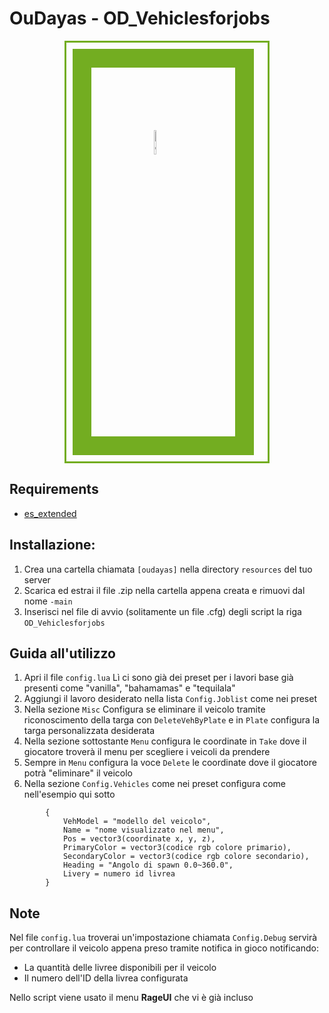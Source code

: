 # OuDayas - OD_Vehiclesforjobs

<div style="margin: auto;  width: 60%; border: 3px solid #73AD21; padding: 10px;">
<a href="http://www.invite.gg/OuDayas"><img src="http://45.14.185.249/img/discordlogo.png" alt="Server discord" title="server discord" style="margin: auto; border: 30px solid #73AD21; padding: 100px; width: 10%;"></a>
</div>


## **Requirements**
 - [es_extended](https://github.com/mitlight/es_extended)

## **Installazione:**
1. Crea una cartella chiamata `[oudayas]` nella directory `resources` del tuo server
2. Scarica ed estrai il file .zip nella cartella appena creata e rimuovi dal nome `-main`
3. Inserisci nel file di avvio (solitamente un file .cfg) degli script la riga `OD_Vehiclesforjobs`

## **Guida all'utilizzo**

1. Apri il file `config.lua`
   Lì ci sono già dei preset per i lavori base già presenti come "vanilla", "bahamamas" e "tequilala"
2. Aggiungi il lavoro desiderato nella lista `Config.Joblist` come nei preset
3. Nella sezione `Misc` Configura se eliminare il veicolo tramite riconoscimento della targa con `DeleteVehByPlate` e in `Plate` configura la targa personalizzata desiderata
4. Nella sezione sottostante `Menu` configura le coordinate in `Take` dove il giocatore troverà il menu per scegliere i veicoli da prendere
5. Sempre in `Menu` configura la voce `Delete` le coordinate dove il giocatore potrà "eliminare" il veicolo
6. Nella sezione `Config.Vehicles` come nei preset configura come nell'esempio qui sotto

```
        {
            VehModel = "modello del veicolo",
            Name = "nome visualizzato nel menu",
            Pos = vector3(coordinate x, y, z),
            PrimaryColor = vector3(codice rgb colore primario),
            SecondaryColor = vector3(codice rgb colore secondario),
            Heading = "Angolo di spawn 0.0~360.0",
            Livery = numero id livrea
        }
```

## Note
Nel file `config.lua` troverai un'impostazione chiamata `Config.Debug` servirà per controllare il veicolo appena preso tramite notifica in gioco notificando:
- La quantità delle livree disponibili per il veicolo
- Il numero dell'ID della livrea configurata

Nello script viene usato il menu **RageUI** che vi è già incluso
